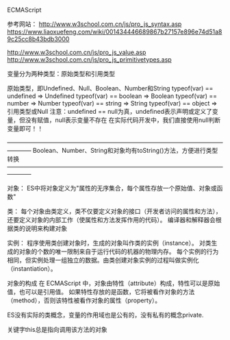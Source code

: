 ECMAScript

参考网站：
http://www.w3school.com.cn/js/pro_js_syntax.asp
https://www.liaoxuefeng.com/wiki/001434446689867b27157e896e74d51a89c25cc8b43bdb3000

http://www.w3school.com.cn/js/pro_js_value.asp
http://www.w3school.com.cn/js/pro_js_primitivetypes.asp

变量分为两种类型：原始类型和引用类型

原始类型，即Undefined、Null、Boolean、Number和String
typeof(var) == undefined  => Undefined
typeof(var) == boolean    => Boolean
typeof(var) == number     => Number
typeof(var) == string     => String
typeof(var) == object     => 引用类型或Null
注意：undefined == null为真，undefined表示声明或定义了变量，但没有赋值，null表示变量不存在
在实际代码开发中，我们直接使用null判断变量即可！！

––––––––––––––––––––––––––––––––––––––––––––––––––––––––––––––––––––––––––––––––
Boolean、Number、String和对象均有toString()方法，方便进行类型转换
––––––––––––––––––––––––––––––––––––––––––––––––––––––––––––––––––––––––––––––––

对象：
ES中将对象定义为"属性的无序集合，每个属性存放一个原始值、对象或函数"

类：
每个对象由类定义，类不仅要定义对象的接口（开发者访问的属性和方法），
还要定义对象的内部工作（使属性和方法发挥作用的代码）。
编译器和解释器会根据类的说明来构建对象

实例：
程序使用类创建对象时，生成的对象叫作类的实例（instance）。
对类生成的对象的个数的唯一限制来自于运行代码的机器的物理内存。
每个实例的行为相同，但实例处理一组独立的数据。由类创建对象实例的过程叫做实例化（instantiation）。

对象的构成
在 ECMAScript 中，对象由特性（attribute）构成，特性可以是原始值，也可以是引用值。
如果特性存放的是函数，它将被看作对象的方法（method），否则该特性被看作对象的属性（property）。

ES没有实际的类概念，变量的作用域也是公有的，没有私有的概念private.

关键字this总是指向调用该方法的对象
